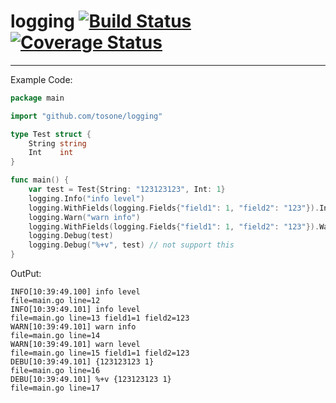 # logging [![Build Status](https://travis-ci.org/tosone/logging.svg?branch=master)](https://travis-ci.org/tosone/logging) [![Coverage Status](https://coveralls.io/repos/github/tosone/logging/badge.svg?branch=master)](https://coveralls.io/github/tosone/logging?branch=master)
------

Example Code:
``` go
package main

import "github.com/tosone/logging"

type Test struct {
	String string
	Int    int
}

func main() {
	var test = Test{String: "123123123", Int: 1}
	logging.Info("info level")
	logging.WithFields(logging.Fields{"field1": 1, "field2": "123"}).Info("info level")
	logging.Warn("warn info")
	logging.WithFields(logging.Fields{"field1": 1, "field2": "123"}).Warn("warn level")
	logging.Debug(test)
	logging.Debug("%+v", test) // not support this
}
```

OutPut:
```
INFO[10:39:49.100] info level                                file=main.go line=12
INFO[10:39:49.101] info level                                file=main.go line=13 field1=1 field2=123
WARN[10:39:49.101] warn info                                 file=main.go line=14
WARN[10:39:49.101] warn level                                file=main.go line=15 field1=1 field2=123
DEBU[10:39:49.101] {123123123 1}                             file=main.go line=16
DEBU[10:39:49.101] %+v {123123123 1}                         file=main.go line=17

```